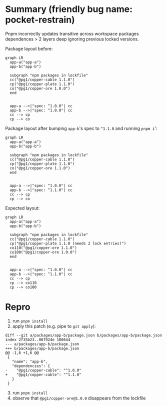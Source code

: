 # Summary (friendly bug name: pocket-restrain)

Pnpm incorrectly updates transitive across workspace packages dependences > 2
layers deep ignoring previous locked versions.

Package layout before:
```mermaid
graph LR
  app-a("app-a")
  app-b("app-b")

  subgraph "npm packages in lockfile"
  cc("@pg1/copper-cable 1.1.0")
  cp("@pg1/copper-plate 1.1.0")
  co("@pg1/copper-ore 1.0.0")
  end


  app-a -->|"spec: ^1.0.0"| cc
  app-b -->|"spec: ^1.0.0"| cc
  cc --> cp
  cp --> co
```

Package layout after bumping `app-b`'s spec to `^1.1.0` and running `pnpm i`':
```mermaid
graph LR
  app-a("app-a")
  app-b("app-b")

  subgraph "npm packages in lockfile"
  cc("@pg1/copper-cable 1.1.0")
  cp("@pg1/copper-plate 1.1.0")
  co("@pg1/copper-ore 1.1.0")
  end


  app-a -->|"spec: ^1.0.0"| cc
  app-b -->|"spec: ^1.1.0"| cc
  cc --> cp
  cp --> co
```

Expected layout:
```mermaid
graph LR
  app-a("app-a")
  app-b("app-b")

  subgraph "npm packages in lockfile"
  cc("@pg1/copper-cable 1.1.0")
  cp("@pg1/copper-plate 1.1.0 (needs 2 lock entries)")
  co110("@pg1/copper-ore 1.1.0")
  co100("@pg1/copper-ore 1.0.0")
  end


  app-a -->|"spec: ^1.0.0"| cc
  app-b -->|"spec: ^1.1.0"| cc
  cc --> cp
  cp --> co110
  cp --> co100
```

# Repro

1. run `pnpm install`
2. apply this patch (e.g. pipe to `git apply`):
```
diff --git a/packages/app-b/package.json b/packages/app-b/package.json
index 2f35b23..08f924e 100644
--- a/packages/app-b/package.json
+++ b/packages/app-b/package.json
@@ -1,6 +1,6 @@
 {
   "name": "app-b",
   "dependencies": {
-    "@pg1/copper-cable": "^1.0.0"
+    "@pg1/copper-cable": "^1.1.0"
   }
 }

```
3. run `pnpm install`
4. observe that `@pg1/copper-ore@1.0.0` disappears from the lockfile

